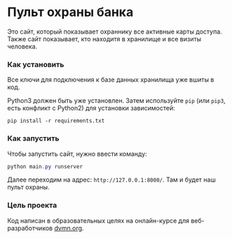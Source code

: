 # Пульт охраны банка

Это сайт, который показывает охраннику все активные карты доступа. Также сайт показывает, кто находитя в хранилище и все визиты человека.

### Как установить

Все ключи для подключения к базе данных хранилища уже вшиты в код. 

Python3 должен быть уже установлен. 
Затем используйте `pip` (или `pip3`, есть конфликт с Python2) для установки зависимостей:
```
pip install -r requirements.txt
```

### Как запустить

Чтобы запустить сайт, нужно ввести команду:
```powershell
python main.py runserver
```
Далее переходим на адрес: `http://127.0.0.1:8000/`. Там и будет наш пульт охраны.

### Цель проекта

Код написан в образовательных целях на онлайн-курсе для веб-разработчиков [dvmn.org](https://dvmn.org/).
